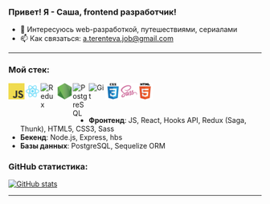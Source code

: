 ### Привет! Я - Саша, frontend разработчик!

- 👀 Интересуюсь web-разработкой, путешествиями, сериалами
- 📫 Как связаться: a.terenteva.job@gmail.com

---

### Мой стек:

<img align="left" alt="JavaScript" width="32px" src="https://raw.githubusercontent.com/github/explore/80688e429a7d4ef2fca1e82350fe8e3517d3494d/topics/javascript/javascript.png" />
<img align="left" alt="React" width="32px" src="https://raw.githubusercontent.com/github/explore/80688e429a7d4ef2fca1e82350fe8e3517d3494d/topics/react/react.png" />
<img align="left" alt="Redux"  width="32px" src="https://img.icons8.com/color/48/000000/redux.png"/>
<img align="left" alt="Node.js" width="32px" src="https://raw.githubusercontent.com/github/explore/80688e429a7d4ef2fca1e82350fe8e3517d3494d/topics/nodejs/nodejs.png" />
<img align="left" alt="PostgreSQL" width="32px" src="https://img.icons8.com/color/50/000000/postgreesql.png"/>
<img align="left" alt="Git" width="32px" src="https://img.icons8.com/color/48/000000/git.png"/>
<img align="left" alt="CSS3" width="32px" src="https://raw.githubusercontent.com/github/explore/80688e429a7d4ef2fca1e82350fe8e3517d3494d/topics/css/css.png" />
<img align="left" alt="Sass" width="32px" src="https://raw.githubusercontent.com/github/explore/80688e429a7d4ef2fca1e82350fe8e3517d3494d/topics/sass/sass.png" />
<img align="left" alt="HTML5" width="32px" src="https://raw.githubusercontent.com/github/explore/80688e429a7d4ef2fca1e82350fe8e3517d3494d/topics/html/html.png" />


<br/>
<br/>
<br/>

- **Фронтенд**: JS, React, Hooks API, Redux (Saga, Thunk), HTML5, CSS3, Sass
- **Бекенд**: Node.js, Express, hbs
- **Базы данных**: PostgreSQL, Sequelize ORM

### GitHub cтатистика:
[![GitHub stats](https://github-readme-stats.vercel.app/api?username=AlexsandraTerenteva&show_icons=true&include_all_commits=true)](https://github.com/AlexsandraTerenteva/github-readme-stats)

---
